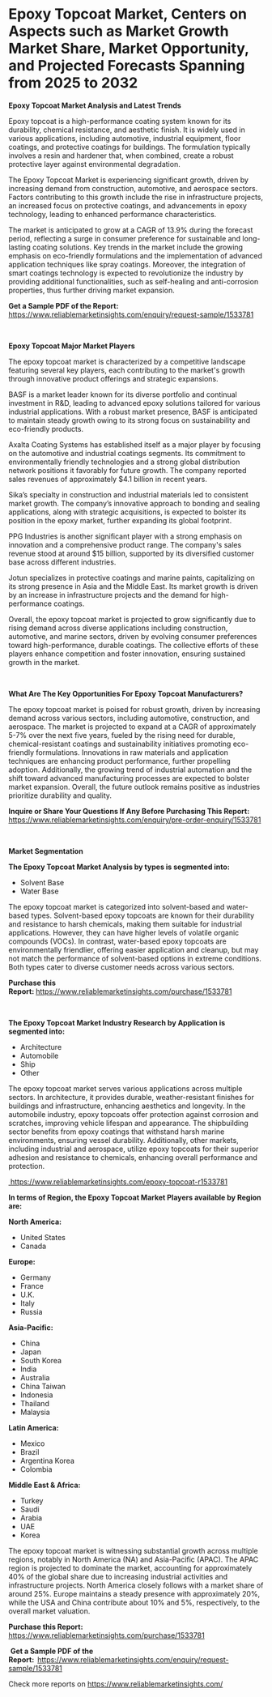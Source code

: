 <p><h1>Epoxy Topcoat Market, Centers on Aspects such as Market Growth Market Share, Market Opportunity, and Projected Forecasts Spanning from 2025 to 2032</h1></p><p><strong>Epoxy Topcoat Market Analysis and Latest Trends</strong></p>
<p><p>Epoxy topcoat is a high-performance coating system known for its durability, chemical resistance, and aesthetic finish. It is widely used in various applications, including automotive, industrial equipment, floor coatings, and protective coatings for buildings. The formulation typically involves a resin and hardener that, when combined, create a robust protective layer against environmental degradation.</p><p>The Epoxy Topcoat Market is experiencing significant growth, driven by increasing demand from construction, automotive, and aerospace sectors. Factors contributing to this growth include the rise in infrastructure projects, an increased focus on protective coatings, and advancements in epoxy technology, leading to enhanced performance characteristics. </p><p>The market is anticipated to grow at a CAGR of 13.9% during the forecast period, reflecting a surge in consumer preference for sustainable and long-lasting coating solutions. Key trends in the market include the growing emphasis on eco-friendly formulations and the implementation of advanced application techniques like spray coatings. Moreover, the integration of smart coatings technology is expected to revolutionize the industry by providing additional functionalities, such as self-healing and anti-corrosion properties, thus further driving market expansion.</p></p>
<p><strong>Get a Sample PDF of the Report:&nbsp;</strong> <a href="https://www.reliablemarketinsights.com/enquiry/request-sample/1533781?utm_campaign=2204&utm_medium=2&utm_source=Github&utm_content=ia&utm_term=31032025&utm_id=epoxy-topcoat">https://www.reliablemarketinsights.com/enquiry/request-sample/1533781</a></p>
<p>&nbsp;</p>
<p><strong>Epoxy Topcoat Major Market Players</strong></p>
<p><p>The epoxy topcoat market is characterized by a competitive landscape featuring several key players, each contributing to the market's growth through innovative product offerings and strategic expansions.</p><p>BASF is a market leader known for its diverse portfolio and continual investment in R&D, leading to advanced epoxy solutions tailored for various industrial applications. With a robust market presence, BASF is anticipated to maintain steady growth owing to its strong focus on sustainability and eco-friendly products.</p><p>Axalta Coating Systems has established itself as a major player by focusing on the automotive and industrial coatings segments. Its commitment to environmentally friendly technologies and a strong global distribution network positions it favorably for future growth. The company reported sales revenues of approximately $4.1 billion in recent years.</p><p>Sika’s specialty in construction and industrial materials led to consistent market growth. The company’s innovative approach to bonding and sealing applications, along with strategic acquisitions, is expected to bolster its position in the epoxy market, further expanding its global footprint.</p><p>PPG Industries is another significant player with a strong emphasis on innovation and a comprehensive product range. The company's sales revenue stood at around $15 billion, supported by its diversified customer base across different industries.</p><p>Jotun specializes in protective coatings and marine paints, capitalizing on its strong presence in Asia and the Middle East. Its market growth is driven by an increase in infrastructure projects and the demand for high-performance coatings.</p><p>Overall, the epoxy topcoat market is projected to grow significantly due to rising demand across diverse applications including construction, automotive, and marine sectors, driven by evolving consumer preferences toward high-performance, durable coatings. The collective efforts of these players enhance competition and foster innovation, ensuring sustained growth in the market.</p></p>
<p>&nbsp;</p>
<p><strong>What Are The Key Opportunities For Epoxy Topcoat Manufacturers?</strong></p>
<p><p>The epoxy topcoat market is poised for robust growth, driven by increasing demand across various sectors, including automotive, construction, and aerospace. The market is projected to expand at a CAGR of approximately 5-7% over the next five years, fueled by the rising need for durable, chemical-resistant coatings and sustainability initiatives promoting eco-friendly formulations. Innovations in raw materials and application techniques are enhancing product performance, further propelling adoption. Additionally, the growing trend of industrial automation and the shift toward advanced manufacturing processes are expected to bolster market expansion. Overall, the future outlook remains positive as industries prioritize durability and quality.</p></p>
<p><strong>Inquire or Share Your Questions If Any Before Purchasing This Report:</strong> <a href="https://www.reliablemarketinsights.com/enquiry/pre-order-enquiry/1533781?utm_campaign=2204&utm_medium=2&utm_source=Github&utm_content=ia&utm_term=31032025&utm_id=epoxy-topcoat">https://www.reliablemarketinsights.com/enquiry/pre-order-enquiry/1533781</a></p>
<p>&nbsp;</p>
<p><strong>Market Segmentation</strong></p>
<p><strong>The Epoxy Topcoat Market Analysis by types is segmented into:</strong></p>
<p><ul><li>Solvent Base</li><li>Water Base</li></ul></p>
<p><p>The epoxy topcoat market is categorized into solvent-based and water-based types. Solvent-based epoxy topcoats are known for their durability and resistance to harsh chemicals, making them suitable for industrial applications. However, they can have higher levels of volatile organic compounds (VOCs). In contrast, water-based epoxy topcoats are environmentally friendlier, offering easier application and cleanup, but may not match the performance of solvent-based options in extreme conditions. Both types cater to diverse customer needs across various sectors.</p></p>
<p><strong>Purchase this Report:&nbsp;</strong><a href="https://www.reliablemarketinsights.com/purchase/1533781?utm_campaign=2204&utm_medium=2&utm_source=Github&utm_content=ia&utm_term=31032025&utm_id=epoxy-topcoat">https://www.reliablemarketinsights.com/purchase/1533781</a></p>
<p>&nbsp;</p>
<p><strong>The Epoxy Topcoat Market Industry Research by Application is segmented into:</strong></p>
<p><ul><li>Architecture</li><li>Automobile</li><li>Ship</li><li>Other</li></ul></p>
<p><p>The epoxy topcoat market serves various applications across multiple sectors. In architecture, it provides durable, weather-resistant finishes for buildings and infrastructure, enhancing aesthetics and longevity. In the automobile industry, epoxy topcoats offer protection against corrosion and scratches, improving vehicle lifespan and appearance. The shipbuilding sector benefits from epoxy coatings that withstand harsh marine environments, ensuring vessel durability. Additionally, other markets, including industrial and aerospace, utilize epoxy topcoats for their superior adhesion and resistance to chemicals, enhancing overall performance and protection.</p></p>
<p><a href="https://www.reliablemarketinsights.com/epoxy-topcoat-r1533781?utm_campaign=2204&utm_medium=2&utm_source=Github&utm_content=ia&utm_term=31032025&utm_id=epoxy-topcoat">&nbsp;https://www.reliablemarketinsights.com/epoxy-topcoat-r1533781</a></p>
<p><strong>In terms of Region, the Epoxy Topcoat Market Players available by Region are:</strong></p>
<p>
    <p> <strong> North America: </strong>
        <ul>
            <li>United States</li>
            <li>Canada</li>
        </ul>
        </p> 
    <p> <strong> Europe: </strong>
        <ul>
            <li>Germany</li>
            <li>France</li>
            <li>U.K.</li>
            <li>Italy</li>
            <li>Russia</li>
        </ul>
        </p> 
    <p> <strong> Asia-Pacific: </strong>
        <ul>
            <li>China</li>
            <li>Japan</li>
            <li>South Korea</li>
            <li>India</li>
            <li>Australia</li>
            <li>China Taiwan</li>
            <li>Indonesia</li>
            <li>Thailand</li>
            <li>Malaysia</li>
        </ul>
        </p> 
    <p> <strong> Latin America: </strong>
        <ul>
            <li>Mexico</li>
            <li>Brazil</li>
            <li>Argentina Korea</li>
            <li>Colombia</li>
        </ul>
        </p> 
    <p> <strong> Middle East & Africa: </strong>
        <ul>
            <li>Turkey</li>
            <li>Saudi</li>
            <li>Arabia</li>
            <li>UAE</li>
            <li>Korea</li>
        </ul>
    </p>
    </p>
<p><p>The epoxy topcoat market is witnessing substantial growth across multiple regions, notably in North America (NA) and Asia-Pacific (APAC). The APAC region is projected to dominate the market, accounting for approximately 40% of the global share due to increasing industrial activities and infrastructure projects. North America closely follows with a market share of around 25%. Europe maintains a steady presence with approximately 20%, while the USA and China contribute about 10% and 5%, respectively, to the overall market valuation.</p></p>
<p><strong>Purchase this Report: </strong><a href="https://www.reliablemarketinsights.com/purchase/1533781?utm_campaign=2204&utm_medium=2&utm_source=Github&utm_content=ia&utm_term=31032025&utm_id=epoxy-topcoat">https://www.reliablemarketinsights.com/purchase/1533781</a></p>
<p>&nbsp;<strong>Get a Sample PDF of the Report:&nbsp;&nbsp;</strong><a href="https://www.reliablemarketinsights.com/enquiry/request-sample/1533781?utm_campaign=2204&utm_medium=2&utm_source=Github&utm_content=ia&utm_term=31032025&utm_id=epoxy-topcoat">https://www.reliablemarketinsights.com/enquiry/request-sample/1533781</a></p>
<p><strong></strong></p>
<p>Check more reports on <a href="https://www.reliablemarketinsights.com/?utm_campaign=2204&utm_medium=2&utm_source=Github&utm_content=ia&utm_term=31032025&utm_id=epoxy-topcoat">https://www.reliablemarketinsights.com/</a></p>